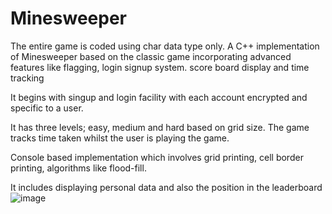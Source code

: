 # Minesweeper
The entire game is coded using char data type only.
A C++ implementation of Minesweeper based on the classic game incorporating advanced features like flagging, login signup system. score board display and time tracking

It begins with singup and login facility with each account encrypted and specific to a user.

It has three levels; easy, medium and hard based on grid size.
The game tracks time taken whilst the user is playing the game.

Console based implementation which involves grid printing, cell border printing, algorithms like flood-fill. 

It includes displaying personal data and also the position in the leaderboard
![image](https://github.com/user-attachments/assets/57be9f03-124b-429f-b9e1-3ed64951a3ef)



